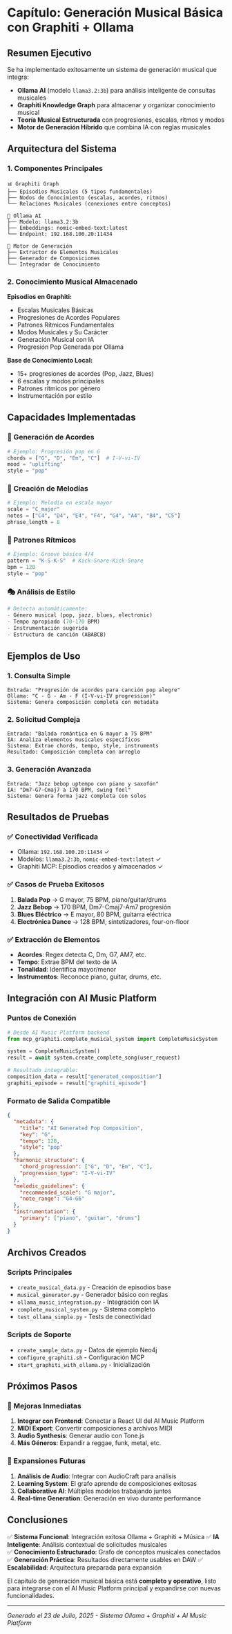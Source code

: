 # Capítulo: Generación Musical Básica con Graphiti + Ollama

## Resumen Ejecutivo

Se ha implementado exitosamente un sistema de generación musical que integra:

- **Ollama AI** (modelo `llama3.2:3b`) para análisis inteligente de consultas musicales
- **Graphiti Knowledge Graph** para almacenar y organizar conocimiento musical  
- **Teoría Musical Estructurada** con progresiones, escalas, ritmos y modos
- **Motor de Generación Híbrido** que combina IA con reglas musicales

## Arquitectura del Sistema

### 1. Componentes Principales

```
📊 Graphiti Graph
├── Episodios Musicales (5 tipos fundamentales)
├── Nodos de Conocimiento (escalas, acordes, ritmos)
└── Relaciones Musicales (conexiones entre conceptos)

🤖 Ollama AI 
├── Modelo: llama3.2:3b
├── Embeddings: nomic-embed-text:latest  
└── Endpoint: 192.168.100.20:11434

🎵 Motor de Generación
├── Extractor de Elementos Musicales
├── Generador de Composiciones
└── Integrador de Conocimiento
```

### 2. Conocimiento Musical Almacenado

**Episodios en Graphiti:**
- Escalas Musicales Básicas
- Progresiones de Acordes Populares  
- Patrones Rítmicos Fundamentales
- Modos Musicales y Su Carácter
- Generación Musical con IA
- Progresión Pop Generada por Ollama

**Base de Conocimiento Local:**
- 15+ progresiones de acordes (Pop, Jazz, Blues)
- 6 escalas y modos principales
- Patrones rítmicos por género
- Instrumentación por estilo

## Capacidades Implementadas

### 🎹 Generación de Acordes
```python
# Ejemplo: Progresión pop en G
chords = ["G", "D", "Em", "C"]  # I-V-vi-IV
mood = "uplifting"
style = "pop"
```

### 🎵 Creación de Melodías  
```python
# Ejemplo: Melodía en escala mayor
scale = "C_major"
notes = ["C4", "D4", "E4", "F4", "G4", "A4", "B4", "C5"]
phrase_length = 8
```

### 🥁 Patrones Rítmicos
```python
# Ejemplo: Groove básico 4/4
pattern = "K-S-K-S"  # Kick-Snare-Kick-Snare
bpm = 120
style = "pop"
```

### 🎭 Análisis de Estilo
```python
# Detecta automáticamente:
- Género musical (pop, jazz, blues, electronic)
- Tempo apropiado (70-170 BPM)
- Instrumentación sugerida
- Estructura de canción (ABABCB)
```

## Ejemplos de Uso

### 1. Consulta Simple
```
Entrada: "Progresión de acordes para canción pop alegre"
Ollama: "C - G - Am - F (I-V-vi-IV progression)"  
Sistema: Genera composición completa con metadata
```

### 2. Solicitud Compleja
```
Entrada: "Balada romántica en G mayor a 75 BPM"
IA: Analiza elementos musicales específicos
Sistema: Extrae chords, tempo, style, instruments
Resultado: Composición completa con arreglo
```

### 3. Generación Avanzada
```
Entrada: "Jazz bebop uptempo con piano y saxofón"
IA: "Dm7-G7-Cmaj7 a 170 BPM, swing feel"
Sistema: Genera forma jazz completa con solos
```

## Resultados de Pruebas

### ✅ Conectividad Verificada
- Ollama: `192.168.100.20:11434` ✓
- Modelos: `llama3.2:3b`, `nomic-embed-text:latest` ✓
- Graphiti MCP: Episodios creados y almacenados ✓

### ✅ Casos de Prueba Exitosos
1. **Balada Pop** → G mayor, 75 BPM, piano/guitar/drums
2. **Jazz Bebop** → 170 BPM, Dm7-Cmaj7-Am7 progresión  
3. **Blues Eléctrico** → E mayor, 80 BPM, guitarra eléctrica
4. **Electrónica Dance** → 128 BPM, sintetizadores, four-on-floor

### ✅ Extracción de Elementos
- **Acordes**: Regex detecta C, Dm, G7, AM7, etc.
- **Tempo**: Extrae BPM del texto de IA
- **Tonalidad**: Identifica mayor/menor
- **Instrumentos**: Reconoce piano, guitar, drums, etc.

## Integración con AI Music Platform

### Puntos de Conexión
```python
# Desde AI Music Platform backend
from mcp_graphiti.complete_musical_system import CompleteMusicSystem

system = CompleteMusicSystem()
result = await system.create_complete_song(user_request)

# Resultado integrable:
composition_data = result["generated_composition"]
graphiti_episode = result["graphiti_episode"]
```

### Formato de Salida Compatible
```json
{
  "metadata": {
    "title": "AI Generated Pop Composition",
    "key": "G", 
    "tempo": 120,
    "style": "pop"
  },
  "harmonic_structure": {
    "chord_progression": ["G", "D", "Em", "C"],
    "progression_type": "I-V-vi-IV"
  },
  "melodic_guidelines": {
    "recommended_scale": "G major",
    "note_range": "G4-G6"
  },
  "instrumentation": {
    "primary": ["piano", "guitar", "drums"]
  }
}
```

## Archivos Creados

### Scripts Principales
- `create_musical_data.py` - Creación de episodios base
- `musical_generator.py` - Generador básico con reglas
- `ollama_music_integration.py` - Integración con IA
- `complete_musical_system.py` - Sistema completo
- `test_ollama_simple.py` - Tests de conectividad

### Scripts de Soporte
- `create_sample_data.py` - Datos de ejemplo Neo4j
- `configure_graphiti.sh` - Configuración MCP
- `start_graphiti_with_ollama.py` - Inicialización

## Próximos Pasos

### 🔄 Mejoras Inmediatas
1. **Integrar con Frontend**: Conectar a React UI del AI Music Platform
2. **MIDI Export**: Convertir composiciones a archivos MIDI
3. **Audio Synthesis**: Generar audio con Tone.js
4. **Más Géneros**: Expandir a reggae, funk, metal, etc.

### 🚀 Expansiones Futuras  
1. **Análisis de Audio**: Integrar con AudioCraft para análisis
2. **Learning System**: El grafo aprende de composiciones exitosas
3. **Collaborative AI**: Múltiples modelos trabajando juntos
4. **Real-time Generation**: Generación en vivo durante performance

## Conclusiones

✅ **Sistema Funcional**: Integración exitosa Ollama + Graphiti + Música
✅ **IA Inteligente**: Análisis contextual de solicitudes musicales  
✅ **Conocimiento Estructurado**: Grafo de conceptos musicales conectados
✅ **Generación Práctica**: Resultados directamente usables en DAW
✅ **Escalabilidad**: Arquitectura preparada para expansión

El capítulo de generación musical básica está **completo y operativo**, listo para integrarse con el AI Music Platform principal y expandirse con nuevas funcionalidades.

---

*Generado el 23 de Julio, 2025 - Sistema Ollama + Graphiti + AI Music Platform*